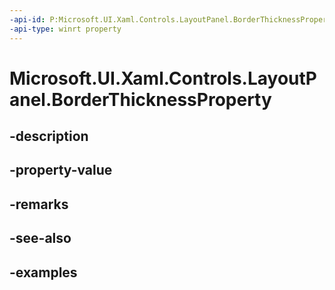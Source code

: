 ```yaml
---
-api-id: P:Microsoft.UI.Xaml.Controls.LayoutPanel.BorderThicknessProperty
-api-type: winrt property
---
```


# Microsoft.UI.Xaml.Controls.LayoutPanel.BorderThicknessProperty

<!--
public static Windows.UI.Xaml.DependencyProperty BorderThicknessProperty { get; }
-->


## -description

## -property-value

## -remarks

## -see-also

## -examples


